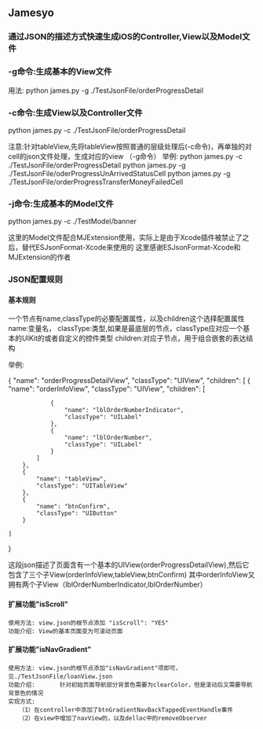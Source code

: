 ## Jamesyo
### 通过JSON的描述方式快速生成iOS的Controller,View以及Model文件

### -g命令:生成基本的View文件
用法: python james.py -g ./TestJsonFile/orderProgressDetail

### -c命令:生成View以及Controller文件
python james.py -c ./TestJsonFile/orderProgressDetail

注意:针对tableView,先将tableView按照普通的层级处理后(-c命令)，再单独的对cell的json文件处理，生成对应的view （-g命令）
举例: python james.py -c ./TestJsonFile/orderProgressDetail
python james.py -g ./TestJsonFile/oderProgressUnArrivedStatusCell
python james.py -g ./TestJsonFile/orderProgressTransferMoneyFailedCell

### -j命令:生成基本的Model文件
python james.py -c ./TestModel/banner

这里的Model文件配合MJExtension使用，实际上是由于Xcode插件被禁止了之后，替代ESJsonFormat-Xcode来使用的
这里感谢ESJsonFormat-Xcode和MJExtension的作者


### JSON配置规则
#### 基本规则
  一个节点有name,classType的必要配置属性，以及children这个选择配置属性
  name:变量名，
  classType:类型,如果是最底层的节点，classType应对应一个基本的UIKit的或者自定义的控件类型
  children:对应子节点，用于组合嵌套的表达结构

  举例:

  {
    "name": "orderProgressDetailView",
    "classType": "UIView",
    "children": [
        {
            "name": "orderInfoView",
            "classType": "UIView",
            "children": [

                {
                    "name": "lblOrderNumberIndicator",
                    "classType": "UILabel"
                },
                {
                    "name": "lblOrderNumber",
                    "classType": "UILabel"
                }
            ]
        },
        {
            "name": "tableView",
            "classType": "UITableView"
        },
        {
            "name": "btnConfirm",
            "classType": "UIButton"
        }

    ]

}

这段json描述了页面含有一个基本的UIView(orderProgressDetailView),然后它包含了三个子View(orderInfoView,tableView,btnConfirm)
其中orderInfoView又拥有两个子View（lblOrderNumberIndicator,lblOrderNumber）


#### 扩展功能"isScroll"
    使用方法: view.json的根节点添加 "isScroll": "YES"
    功能介绍: View的基本页面变为可滚动页面
 

#### 扩展功能"isNavGradient"
    使用方法: view.json的根节点添加"isNavGradient"项即可，见./TestJsonFile/loanView.json
    功能介绍:       针对初始页面导航部分背景色需要为clearColor，但是滚动后又需要导航背景色的情况
    实现方式: 
       （1）在controller中添加了btnGradientNavBackTappedEventHandle事件
       （2）在view中增加了navView的，以及delloc中的removeObserver